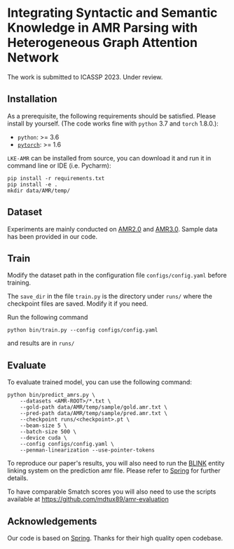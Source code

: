 # Integrating Syntactic and Semantic Knowledge in AMR Parsing with Heterogeneous Graph Attention Network
The work is submitted to ICASSP 2023. Under review.


## Installation

As a prerequisite, the following requirements should be satisfied. Please install by yourself. (The code works fine with `python` 3.7 and `torch` 1.8.0.):
* `python`: >= 3.6
* [`pytorch`](https://github.com/pytorch/pytorch): >= 1.6



`LKE-AMR` can be installed from source, you can download it and run it in command line or IDE (i.e. Pycharm):
```shell script
pip install -r requirements.txt
pip install -e .
mkdir data/AMR/temp/
```



## Dataset
Experiments are mainly conducted on [AMR2.0](https://catalog.ldc.upenn.edu/LDC2017T10) and [AMR3.0](https://catalog.ldc.upenn.edu/LDC2020T02). Sample data has been provided in our code.

## Train
Modify the dataset path in the configuration file `configs/config.yaml` before training.

The `save_dir` in the file `train.py` is the directory under `runs/` where the checkpoint files are saved. Modify it if you need.

Run the following command
```shell script
python bin/train.py --config configs/config.yaml
```
and results are in `runs/`

## Evaluate
To evaluate trained model, you can use the following command:
```shell script
python bin/predict_amrs.py \
    --datasets <AMR-ROOT>/*.txt \
    --gold-path data/AMR/temp/sample/gold.amr.txt \
    --pred-path data/AMR/temp/sample/pred.amr.txt \
    --checkpoint runs/<checkpoint>.pt \
    --beam-size 5 \
    --batch-size 500 \
    --device cuda \
    --config configs/config.yaml \
    --penman-linearization --use-pointer-tokens
```

To reproduce our paper's results, you will also need to run the [BLINK](https://github.com/facebookresearch/BLINK) 
entity linking system on the prediction amr file. Please refer to [Spring](https://github.com/SapienzaNLP/spring) for further details. 

To have comparable Smatch scores you will also need to use the scripts available at https://github.com/mdtux89/amr-evaluation



## Acknowledgements
Our code is based on [Spring](https://github.com/SapienzaNLP/spring). Thanks for their high quality open codebase.
